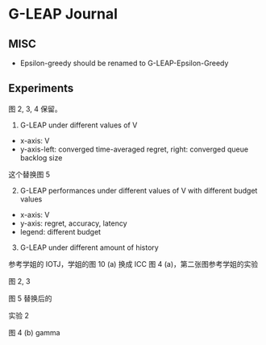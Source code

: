 # G-LEAP Journal

## MISC

- Epsilon-greedy should be renamed to G-LEAP-Epsilon-Greedy

## Experiments

图 2, 3, 4 保留。

1. G-LEAP under different values of V

- x-axis: V
- y-axis-left: converged time-averaged regret, right: converged queue backlog size

这个替换图 5

2. G-LEAP performances under different values of V with different budget values

- x-axis: V
- y-axis: regret, accuracy, latency
- legend: different budget

3. G-LEAP under different amount of history

参考学姐的 IOTJ，学姐的图 10 (a) 换成 ICC 图 4 (a)，第二张图参考学姐的实验

图 2, 3

图 5 替换后的

实验 2

图 4 (b) gamma
